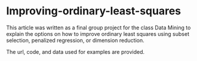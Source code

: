 # Improving-ordinary-least-squares

This article was written as a final group project for the class Data Mining to explain the options on how to improve ordinary least squares using subset selection, penalized regression, or dimension reduction.

The url, code, and data used for examples are provided.
